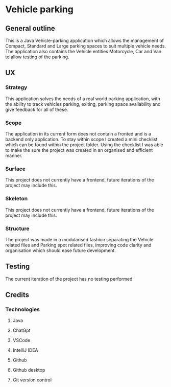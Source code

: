 # Vehicle parking

## General outline

This is a Java Vehicle-parking application which allows the management of Compact, Standard and Large parking spaces to suit multiple vehicle needs. The application also contains the Vehicle entities Motorcycle, Car and Van to allow testing of the parking.

## UX 

### Strategy

This application solves the needs of a real world parking application, with the ability to track vehicles parking, exiting, parking space availability and give feedback for all of these.

### Scope

The application in its current form does not contain a fronted and is a backend only application. To stay within scope I created a mini checklist which can be found within the project folder. Using the checklist I was able to make the sure the project was created in an organised and efficient manner.

### Surface

This project does not currently have a frontend, future iterations of the project may include this.

### Skeleton

This project does not currently have a frontend, future iterations of the project may include this.

### Structure

The project was made in a modularised fashion separating the Vehicle related files and Parking spot related files, improving code clarity and organisation which should ease future development.


## Testing

The current iteration of the project has no testing performed

## Credits

### Technologies

1. Java

2. ChatGpt

3. VSCode

4.  IntelliJ IDEA

5. Github

6. Github desktop

7. Git version control

